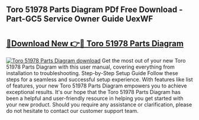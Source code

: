 ## Toro 51978 Parts Diagram PDf Free Download - Part-GC5 Service Owner Guide UexWF

# <h2><a href="http://dfi9q87.blite.top/?on=Toro+51978+Parts+Diagram">🔗Download New 👉🔴 Toro 51978 Parts Diagram</a></h2>

[![Toro 51978 Parts Diagram download](https://i.imgur.com/lujVjoI.png)](http://dfi9q87.blite.top/?on=Toro+51978+Parts+Diagram)
Get the most out of your new Toro 51978 Parts Diagram with this user manual, covering everything from installation to troubleshooting. Step-by-Step Setup Guide Follow these steps for a seamless and successful setup experience. With features like list of features, your new Toro 51978 Parts Diagram empowers you to achieve exceptional results. It's our hope that the Toro 51978 Parts Diagram has been a helpful and user-friendly resource in helping you get started with your new product. Should you require any assistance or clarification, please do not hesitate to contact our customer support team.

